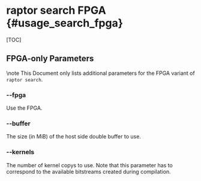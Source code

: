 # raptor search FPGA {#usage_search_fpga}

<!--
SPDX-FileCopyrightText: 2025 Tobias Baumann & Zuse Institute Berlin
SPDX-License-Identifier: CC-BY-4.0
-->

[TOC]

## FPGA-only Parameters

\note
This Document only lists additional parameters for the FPGA variant of `raptor search`.

### --fpga
Use the FPGA.

### --buffer
The size (in MiB) of the host side double buffer to use.

### -​-kernels
The number of kernel copys to use. Note that this parameter has to correspond to the available bitstreams created during compilation.
